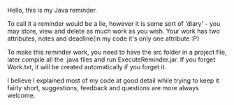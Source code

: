 Hello, this is my Java reminder.

To call it a reminder would be a lie, however it is some sort of 'diary' -
you may store, view and delete as much work as you wish.
Your work has two attributes, notes and deadline(in my code it's only one attribute :P)

To make this reminder work, you need to have the src folder in a project file,
later compile all the .java files and run ExecuteReminder.jar.
If you forget Work.txt, it will be created automatically if you forget it.

I believe I explained most of my code at good detail while trying to keep it fairly short,
suggestions, feedback and questions are more always welcome.
